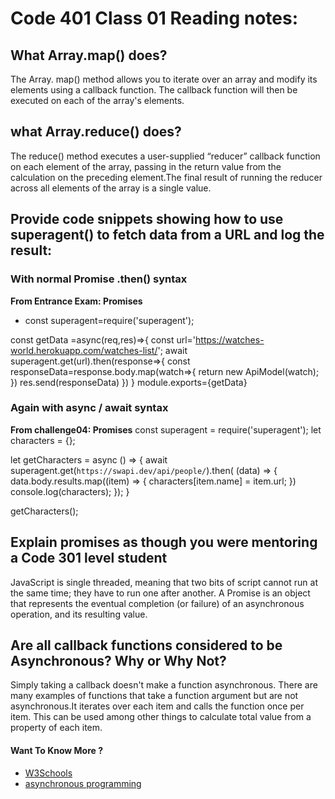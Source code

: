 # Code 401 Class 01 Reading notes:


## What Array.map() does?
The Array. map() method allows you to iterate over an array and modify its elements using a callback function. The callback function will then be executed on each of the array's elements.



## what Array.reduce() does?
The reduce() method executes a user-supplied “reducer” callback function on each element of the array, passing in the return value from the calculation on the preceding element.The final result of running the reducer across all elements of the array is a single value.

## Provide code snippets showing how to use superagent() to fetch data from a URL and log the result:

### With normal Promise .then() syntax 
**From Entrance Exam: Promises**

* const superagent=require('superagent');

const getData =async(req,res)=>{
const url='https://watches-world.herokuapp.com/watches-list/';
await superagent.get(url).then(response=>{
    const responseData=response.body.map(watch=>{
        return new ApiModel(watch);  
    })
    res.send(responseData)
})
}
module.exports={getData} 

### Again with async / await syntax

**From challenge04: Promises**
const superagent = require('superagent');
let characters = {};


let getCharacters = async () => {
 await superagent.get(`https://swapi.dev/api/people/`).then(  (data) => {
   data.body.results.map((item) => {
      characters[item.name] = item.url; 
    })
     console.log(characters);
  });
}

getCharacters();


## Explain promises as though you were mentoring a Code 301 level student

JavaScript is single threaded, meaning that two bits of script cannot run at the same time; they have to run one after another. A Promise is an object that represents the eventual completion (or failure) of an asynchronous operation, and its resulting value.

## Are all callback functions considered to be Asynchronous? Why or Why Not?

Simply taking a callback doesn't make a function asynchronous. There are many examples of functions that take a function argument but are not asynchronous.It iterates over each item and calls the function once per item. This can be used among other things to calculate total value from a property of each item.


#### Want To Know More ? 
- [W3Schools](https://www.w3schools.com/js/)
- [asynchronous programming](https://developer.mozilla.org/en-US/docs/Learn/JavaScript/Asynchronous/Async_await)
